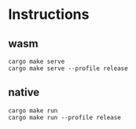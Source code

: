 # Instructions

## wasm

```
cargo make serve
cargo make serve --profile release
```

## native

```
cargo make run
cargo make run --profile release
```
